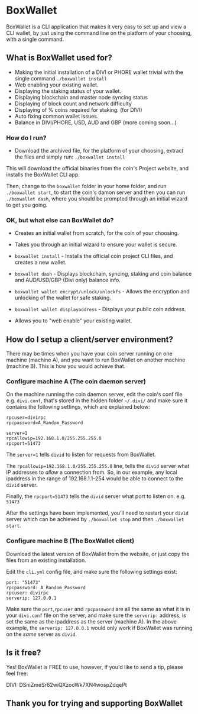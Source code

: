 # BoxWallet #

BoxWallet is a CLI application that makes it very easy to set up and view a CLI wallet, by just using the command line on the platform of your choosing, with a single command.

## What is BoxWallet used for? ###

* Making the initial installation of a DIVI or PHORE wallet trivial with the single command `./boxwallet install`
* Web enabling your existing wallet.
* Displaying the staking status of your wallet. 
* Displaying blockchain and master node syncing status
* Displaying of block count and network difficulty
* Displaying of % coins required for staking. (for DIVI)
* Auto fixing common wallet issues.
* Balance in DIVI/PHORE, USD, AUD and GBP (more coming soon...)

### How do I run? ###

* Download the archived file, for the platform of your choosing, extract the files and simply run: `./boxwallet install`

This will download the official binaries from the coin's Project website, and installs the BoxWallet CLI app.

Then, change to the `boxwallet` folder in your home folder, and run `./boxwallet start`, to start the coin's damon server and then you can run  `./boxwallet dash`, where you should be prompted through an initial wizard to get you going.

### OK, but what else can BoxWallet do? ###

* Creates an initial wallet from scratch, for the coin of your choosing.

* Takes you through an initial wizard to ensure your wallet is secure.

* `boxwallet install` - Installs the official coin project CLI files, and creates a new wallet.

* `boxwallet dash` - Displays blockchain, syncing, staking and coin balance and AUD/USD/GBP (Divi only) balance info.

* `boxwallet wallet encrypt/unlock/unlockfs` - Allows the encryption and unlocking of the wallet for safe staking.

* `boxwallet wallet displayaddress` - Displays your public coin address.

* Allows you to "web enable" your existing wallet.

## How do I setup a client/server environment?

There may be times when you have your coin server running on one machine (machine A), and you want to run BoxWallet on another machine (machine B). This is how you would achieve that.

### Configure machine A (The coin daemon server)

On the machine running the coin daemon server, edit the coin's conf file e.g. `divi.conf`, that's stored in the hidden folder `~/.divi/` and make sure it contains the following settings, which are explained below:

```
rpcuser=divirpc
rpcpassword=A_Random_Password

server=1
rpcallowip=192.168.1.0/255.255.255.0
rpcport=51473

```
The `server=1` tells `divid` to listen for requests from BoxWallet.

The `rpcallowip=192.168.1.0/255.255.255.0` line, tells the `divid` server what IP addresses to *allow* a connection from. So, in our example, any local ipaddress in the range of 192.168.1.1-254 would be able to connect to the `divid` server.

Finally, the `rpcport=51473` tells the `divid` server what port to listen on. e.g. `51473`

After the settings have been implemented, you'll need to restart your `divid` server which can be achieved by `./boxwallet stop` and then `./boxwallet start`.

### Configure machine B (The BoxWallet client)

Download the latest version of BoxWallet from the website, or just copy the files from an existing installation.

Edit the `cli.yml` config file, and make sure the following settings exist:
```
port: "51473"
rpcpassword: A_Random_Password
rpcuser: divirpc
serverip: 127.0.0.1

```

Make sure the `port`,`rpcuser` and `rpcpassword` are all the same as what it is in your `divi.conf` file on the server, and make sure the `serverip:` address, is set the same as the ipaddress as the server (machine A). In the above example, the `serverip: 127.0.0.1` would only work if BoxWallet was running on the *same* server as `divid`.

## Is it free? ##

Yes! BoxWallet is FREE to use, however, if you'd like to send a tip, please feel free:

DIVI: DSniZmeSr62wiQXzooWk7XN4wospZdqePt

## Thank you for trying and supporting BoxWallet